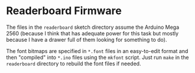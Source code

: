 # Readerboard Firmware
The files in the `readerboard` sketch directory assume the Arduino Mega 2560 (because I think that has adequate power for this task but mostly because I have a drawer full of them looking for something to do).

The font bitmaps are specified in `*.font` files in an easy-to-edit format and then "compiled" into `*.ino` files using the `mkfont` script.
Just run `make` in the `readerboard` directory to rebuild the font files if needed.
